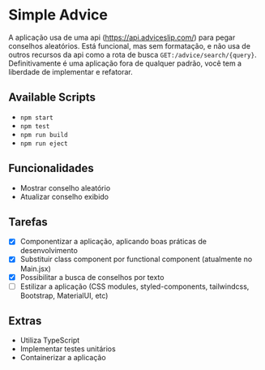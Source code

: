 # Simple Advice

A aplicação usa de uma api (https://api.adviceslip.com/) para pegar conselhos aleatórios.
Está funcional, mas sem formatação, e não usa de outros recursos da api como a rota de busca `GET:/advice/search/{query}`.
Definitivamente é uma aplicação fora de qualquer padrão, você tem a liberdade de implementar e refatorar.

## Available Scripts

- `npm start`
- `npm test`
- `npm run build`
- `npm run eject`

## Funcionalidades

- Mostrar conselho aleatório
- Atualizar conselho exibido

## Tarefas

- [X] Componentizar a aplicação, aplicando boas práticas de desenvolvimento
- [X] Substituir class component por functional component (atualmente no Main.jsx)
- [X] Possibilitar a busca de conselhos por texto
- [ ] Estilizar a aplicação (CSS modules, styled-components, tailwindcss, Bootstrap, MaterialUI, etc)

## Extras

- Utiliza TypeScript
- Implementar testes unitários
- Containerizar a aplicação